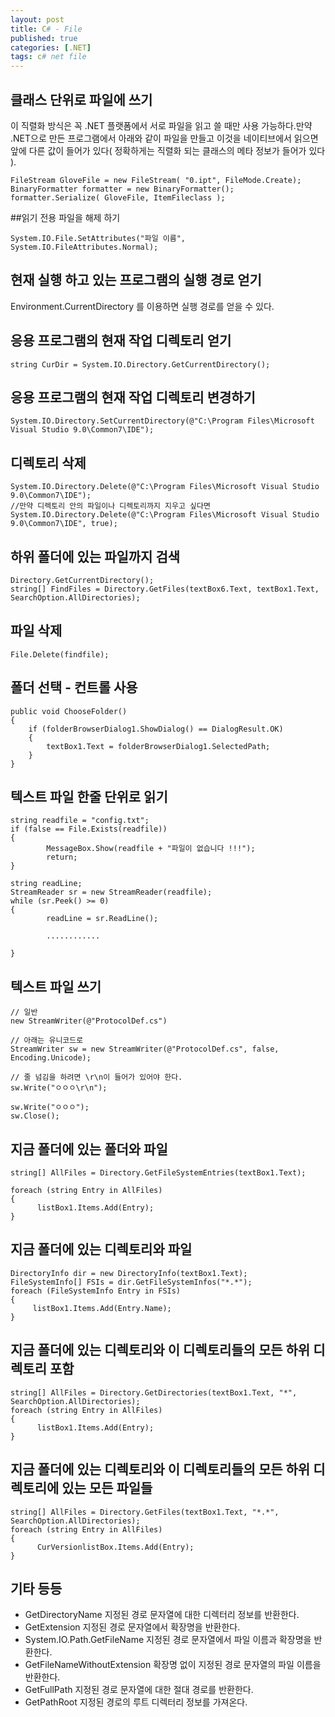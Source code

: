 ```yaml
---
layout: post
title: C# - File
published: true
categories: [.NET]
tags: c# net file
---
```

## 클래스 단위로 파일에 쓰기
이 직렬화 방식은 꼭 .NET 플랫폼에서 서로 파일을 읽고 쓸 때만 사용 가능하다.만약 .NET으로 만든 프로그램에서 아래와 같이 파일을 만들고 이것을 네이티브에서 읽으면 앞에 다른 값이 들어가 있다( 정확하게는 직렬화 되는 클래스의 메타 정보가 들어가 있다 ).  
```
FileStream GloveFile = new FileStream( "0.ipt", FileMode.Create);
BinaryFormatter formatter = new BinaryFormatter();
formatter.Serialize( GloveFile, ItemFileclass );
```
  
  
  
##읽기 전용 파일을 해제 하기
  
```
System.IO.File.SetAttributes("파일 이름", System.IO.FileAttributes.Normal);
```
  
  
  
## 현재 실행 하고 있는 프로그램의 실행 경로 얻기
Environment.CurrentDirectory 를 이용하면 실행 경로를 얻을 수 있다.  
  
  
  
## 응용 프로그램의 현재 작업 디렉토리 얻기
  
```
string CurDir = System.IO.Directory.GetCurrentDirectory();
```
  
  
  
## 응용 프로그램의 현재 작업 디렉토리 변경하기
  
```
System.IO.Directory.SetCurrentDirectory(@"C:\Program Files\Microsoft Visual Studio 9.0\Common7\IDE");
```
  
  
  
## 디렉토리 삭제
  
```
System.IO.Directory.Delete(@"C:\Program Files\Microsoft Visual Studio 9.0\Common7\IDE");
//만약 디렉토리 안의 파일이나 디렉토리까지 지우고 싶다면
System.IO.Directory.Delete(@"C:\Program Files\Microsoft Visual Studio 9.0\Common7\IDE", true);
```
  
  
  
## 하위 폴더에 있는 파일까지 검색
  
```
Directory.GetCurrentDirectory();
string[] FindFiles = Directory.GetFiles(textBox6.Text, textBox1.Text, SearchOption.AllDirectories);
```
  
  
  
## 파일 삭제
  
```
File.Delete(findfile);
```
  
  
  
## 폴더 선택 - 컨트롤 사용
  
```
public void ChooseFolder()
{
    if (folderBrowserDialog1.ShowDialog() == DialogResult.OK) 
    {
        textBox1.Text = folderBrowserDialog1.SelectedPath;
    }
}
```
  
  
  
## 텍스트 파일 한줄 단위로 읽기
  
```
string readfile = "config.txt";
if (false == File.Exists(readfile))
{
        MessageBox.Show(readfile + "파일이 없습니다 !!!");
        return;
}

string readLine;
StreamReader sr = new StreamReader(readfile);
while (sr.Peek() >= 0)
{
        readLine = sr.ReadLine();

        ............

}
```
  
  
  
## 텍스트 파일 쓰기
  
```
// 일반 
new StreamWriter(@"ProtocolDef.cs")

// 아래는 유니코드로
StreamWriter sw = new StreamWriter(@"ProtocolDef.cs", false, Encoding.Unicode);

// 줄 넘김을 하려면 \r\n이 들어가 있어야 한다.  
sw.Write("ㅇㅇㅇ\r\n");

sw.Write("ㅇㅇㅇ");
sw.Close();
```
  
  
  
## 지금 폴더에 있는 폴더와 파일
  
```
string[] AllFiles = Directory.GetFileSystemEntries(textBox1.Text);

foreach (string Entry in AllFiles)
{
      listBox1.Items.Add(Entry);
}
```
  
  
  
## 지금 폴더에 있는 디렉토리와 파일
  
```
DirectoryInfo dir = new DirectoryInfo(textBox1.Text);
FileSystemInfo[] FSIs = dir.GetFileSystemInfos("*.*");
foreach (FileSystemInfo Entry in FSIs)
{
     listBox1.Items.Add(Entry.Name);
}
```
  
  
  
## 지금 폴더에 있는 디렉토리와 이 디렉토리들의 모든 하위 디렉토리 포함
  
```
string[] AllFiles = Directory.GetDirectories(textBox1.Text, "*", SearchOption.AllDirectories);
foreach (string Entry in AllFiles)
{
      listBox1.Items.Add(Entry);
}
```
  
  
  
## 지금 폴더에 있는 디렉토리와 이 디렉토리들의 모든 하위 디렉토리에 있는 모든 파일들
  
```
string[] AllFiles = Directory.GetFiles(textBox1.Text, "*.*", SearchOption.AllDirectories);
foreach (string Entry in AllFiles)
{
      CurVersionlistBox.Items.Add(Entry);
}
```
  
  
  
## 기타 등등
- GetDirectoryName  지정된 경로 문자열에 대한 디렉터리 정보를 반환한다.
- GetExtension  지정된 경로 문자열에서 확장명을 반환한다.
- System.IO.Path.GetFileName  지정된 경로 문자열에서 파일 이름과 확장명을 반환한다.
- GetFileNameWithoutExtension  확장명 없이 지정된 경로 문자열의 파일 이름을 반환한다.
- GetFullPath  지정된 경로 문자열에 대한 절대 경로를 반환한다.
- GetPathRoot  지정된 경로의 루트 디렉터리 정보를 가져온다.
  

